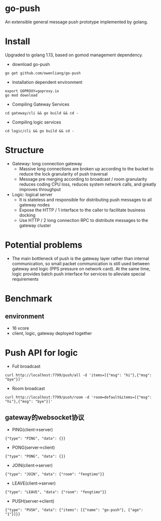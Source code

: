 # go-push

An extensible general message push prototype implemented by golang.

# Install

Upgraded to golang 1.13, based on gomod management dependency.

* download go-push

```
go get github.com/owenliang/go-push
```

* Installation dependent environment

```
export GOPROXY=goproxy.io
go mod download
```

* Compiling Gateway Services

```
cd gateway/cli && go build && cd -
```

* Compiling logic services

```
cd logic/cli && go build && cd -
```

# Structure

* Gateway: long connection gateway
    * Massive long connections are broken up according to the bucket to reduce the lock granularity of push traversal
    * Message pre merging according to broadcast / room granularity reduces coding CPU loss, reduces system network calls, and greatly improves throughput
* Logic: logical server
    * It is stateless and responsible for distributing push messages to all gateway nodes
    * Expose the HTTP / 1 interface to the caller to facilitate business docking
    * Use HTTP / 2 long connection RPC to distribute messages to the gateway cluster

# Potential problems

* The main bottleneck of push is the gateway layer rather than internal communication, so small packet communication is still used between gateway and logic (PPS pressure on network card). At the same time, logic provides batch push interface for services to alleviate special requirements

# Benchmark

## environment

* 16 vcore
* client, logic, gateway deployed together


# Push API for logic

* Full broadcast

```
curl http://localhost:7799/push/all -d 'items=[{"msg": "hi"},{"msg": "bye"}]'
```

* Room broadcast

```
curl http://localhost:7799/push/room -d 'room=default&items=[{"msg": "hi"},{"msg": "bye"}]'
```

## gateway的websocket协议

* PING(client->server)

```
{"type": "PING", "data": {}}
```

* PONG(server->client)

```
{"type": "PONG", "data": {}}
```

* JOIN(client->server)

```
{"type": "JOIN", "data": {"room": "fengtimo"}}
```

* LEAVE(client->server)

```
{"type": "LEAVE", "data": {"room": "fengtimo"}}
```

* PUSH(server->client)

```
{"type": "PUSH", "data": {"items": [{"name": "go-push"}, {"age": "1"}]}}
```